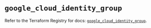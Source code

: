 # `google_cloud_identity_group`

Refer to the Terraform Registry for docs: [`google_cloud_identity_group`](https://registry.terraform.io/providers/hashicorp/google/6.13.0/docs/resources/cloud_identity_group).
